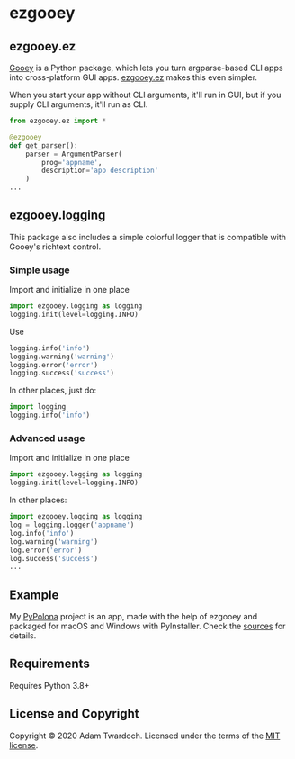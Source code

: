 # ezgooey

## ezgooey.ez

[Gooey](https://github.com/chriskiehl/Gooey) is a Python package, which lets you turn argparse-based CLI apps into cross-platform GUI apps. [ezgooey.ez](https://github.com/twardoch/ezgooey) makes this even simpler. 

When you start your app without CLI arguments, it'll run in GUI, but if you supply CLI arguments, it'll run as CLI.

```python
from ezgooey.ez import *

@ezgooey
def get_parser():
    parser = ArgumentParser(
        prog='appname',
        description='app description'
    )
...
```

## ezgooey.logging

This package also includes a simple colorful logger that is compatible with Gooey's richtext control.

### Simple usage

Import and initialize in one place

```python
import ezgooey.logging as logging
logging.init(level=logging.INFO)
```

Use

```python
logging.info('info')
logging.warning('warning')
logging.error('error')
logging.success('success')
```

In other places, just do:

```python
import logging
logging.info('info')
```

### Advanced usage

Import and initialize in one place

```python
import ezgooey.logging as logging
logging.init(level=logging.INFO)
```

In other places:

```python
import ezgooey.logging as logging
log = logging.logger('appname')
log.info('info')
log.warning('warning')
log.error('error')
log.success('success')
...
```

## Example

My [PyPolona](https://twardoch.github.io/pypolona/) project is an app, made with the help of ezgooey and packaged for macOS and Windows with PyInstaller. Check the [sources](https://github.com/twardoch/pypolona) for details.

## Requirements

Requires Python 3.8+

## License and Copyright

Copyright © 2020 Adam Twardoch. Licensed under the terms of the [MIT license](./LICENSE). 
<!-- Place this tag in your head or just before your close body tag. -->
<script async defer src="https://buttons.github.io/buttons.js"></script>


